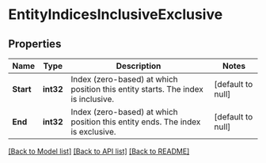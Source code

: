 # EntityIndicesInclusiveExclusive

## Properties
Name | Type | Description | Notes
------------ | ------------- | ------------- | -------------
**Start** | **int32** | Index (zero-based) at which position this entity starts.  The index is inclusive. | [default to null]
**End** | **int32** | Index (zero-based) at which position this entity ends.  The index is exclusive. | [default to null]

[[Back to Model list]](../README.md#documentation-for-models) [[Back to API list]](../README.md#documentation-for-api-endpoints) [[Back to README]](../README.md)

